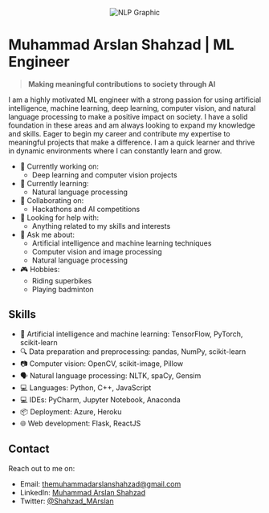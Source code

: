 
<p align="center">
  <img src="https://img.freepik.com/premium-vector/ai-infographic-banner_35632-92.jpg?w=2000" alt="NLP Graphic">
</p>

<!-- ![AI, NLP, CV, ML banner]((https://img.freepik.com/premium-vector/ai-infographic-banner_35632-92.jpg?w=2000)) -->

# Muhammad Arslan Shahzad | ML Engineer

> **Making meaningful contributions to society through AI**

I am a highly motivated ML engineer with a strong passion for using artificial intelligence, machine learning, deep learning, computer vision, and natural language processing to make a positive impact on society. I have a solid foundation in these areas and am always looking to expand my knowledge and skills. Eager to begin my career and contribute my expertise to meaningful projects that make a difference. I am a quick learner and thrive in dynamic environments where I can constantly learn and grow.

- 🔭 Currently working on:
    - Deep learning and computer vision projects
- 🌱 Currently learning:
    - Natural language processing
- 👯 Collaborating on:
    - Hackathons and AI competitions
- 🤔 Looking for help with:
    - Anything related to my skills and interests
- 💬 Ask me about:
    - Artificial intelligence and machine learning techniques
    - Computer vision and image processing
    - Natural language processing
- 🎮 Hobbies:
    - Riding superbikes
    - Playing badminton

## Skills
- 🤖 Artificial intelligence and machine learning: TensorFlow, PyTorch, scikit-learn
- 🔍 Data preparation and preprocessing: pandas, NumPy, scikit-learn
- 📷 Computer vision: OpenCV, scikit-image, Pillow
- 🗣 Natural language processing: NLTK, spaCy, Gensim
- 💻 Languages: Python, C++, JavaScript
- 💻 IDEs: PyCharm, Jupyter Notebook, Anaconda
- 📦 Deployment: Azure, Heroku
- 🌐 Web development: Flask, ReactJS


## Contact
Reach out to me on:
- Email: [themuhammadarslanshahzad@gmail.com](mailto:themuhammadarslanshahzad@gmail.com)
- LinkedIn: [Muhammad Arslan Shahzad](https://www.linkedin.com/in/muhammad-arslan-shahzad/)
- Twitter: [@Shahzad_MArslan](https://twitter.com/Shahzad_MArslan)

